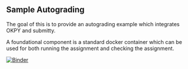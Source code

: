 ## Sample Autograding 

The goal of this is to provide an autograding example which integrates OKPY and submitty. 

A foundational component is a standard docker container which can be used for both running the assignment and checking the assignment. 

[![Binder](https://mybinder.org/badge.svg)](https://mybinder.org/v2/gh/RPI-DATA/submitty/master)
